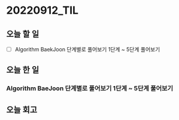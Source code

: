 # 20220912_TIL
## 오늘 할 일
- [ ] Algorithm BaekJoon 단계별로 풀어보기 1단계 ~ 5단계 풀어보기

## 오늘 한 일
### Algorithm BaeJoon 단계별로 풀어보기 1단계 ~ 5단계 풀어보기

## 오늘 회고

